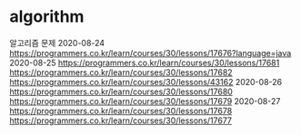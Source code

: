 ﻿# algorithm
알고리즘 문제
2020-08-24  https://programmers.co.kr/learn/courses/30/lessons/17676?language=java
2020-08-25  https://programmers.co.kr/learn/courses/30/lessons/17681
	    https://programmers.co.kr/learn/courses/30/lessons/17682
	    https://programmers.co.kr/learn/courses/30/lessons/43162
2020-08-26  https://programmers.co.kr/learn/courses/30/lessons/17680
	    https://programmers.co.kr/learn/courses/30/lessons/17679
2020-08-27  https://programmers.co.kr/learn/courses/30/lessons/17678
	    https://programmers.co.kr/learn/courses/30/lessons/17677            
